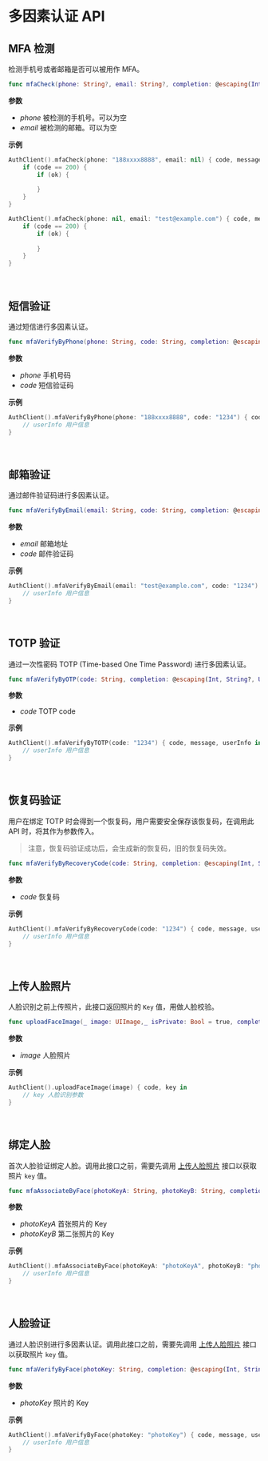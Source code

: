 # 多因素认证 API

<LastUpdated/>

## MFA 检测

检测手机号或者邮箱是否可以被用作 MFA。

```swift
func mfaCheck(phone: String?, email: String?, completion: @escaping(Int, String?, Bool?) -> Void)
```

**参数**

* *phone* 被检测的手机号。可以为空
* *email* 被检测的邮箱。可以为空

**示例**

```swift
AuthClient().mfaCheck(phone: "188xxxx8888", email: nil) { code, message, ok in
    if (code == 200) {
        if (ok) {
            
        }
    }
}

AuthClient().mfaCheck(phone: nil, email: "test@example.com") { code, message, ok in
    if (code == 200) {
        if (ok) {
            
        }
    }
}
```

<br>

## 短信验证

通过短信进行多因素认证。

```swift
func mfaVerifyByPhone(phone: String, code: String, completion: @escaping(Int, String?, UserInfo?) -> Void)
```

**参数**

* *phone* 手机号码
* *code* 短信验证码

**示例**

```swift
AuthClient().mfaVerifyByPhone(phone: "188xxxx8888", code: "1234") { code, message, userInfo in
    // userInfo 用户信息
}
```

<br>

## 邮箱验证

通过邮件验证码进行多因素认证。

```swift
func mfaVerifyByEmail(email: String, code: String, completion: @escaping(Int, String?, UserInfo?) -> Void)
```

**参数**

* *email* 邮箱地址
* *code* 邮件验证码

**示例**

```swift
AuthClient().mfaVerifyByEmail(email: "test@example.com", code: "1234") { code, message, userInfo in
    // userInfo 用户信息
}
```

<br>

## TOTP 验证

通过一次性密码 TOTP (Time-based One Time Password) 进行多因素认证。

```swift
func mfaVerifyByOTP(code: String, completion: @escaping(Int, String?, UserInfo?) -> Void)
```

**参数**

* *code* TOTP code

**示例**

```swift
AuthClient().mfaVerifyByTOTP(code: "1234") { code, message, userInfo in
    // userInfo 用户信息
}
```

<br>

## 恢复码验证

用户在绑定 TOTP 时会得到一个恢复码，用户需要安全保存该恢复码，在调用此 API 时，将其作为参数传入。

> 注意，恢复码验证成功后，会生成新的恢复码，旧的恢复码失效。

```swift
func mfaVerifyByRecoveryCode(code: String, completion: @escaping(Int, String?, UserInfo?) -> Void)
```

**参数**

* *code* 恢复码

**示例**

```swift
AuthClient().mfaVerifyByRecoveryCode(code: "1234") { code, message, userInfo in
    // userInfo 用户信息
}
```

<br>

## 上传人脸照片

人脸识别之前上传照片，此接口返回照片的 `Key` 值，用做人脸校验。

```swift
func uploadFaceImage(_ image: UIImage,_ isPrivate: Bool = true, completion: @escaping (Int, String?) -> Void)
```

**参数**

* *image* 人脸照片

**示例**

```swift
AuthClient().uploadFaceImage(image) { code, key in
    // key 人脸识别参数
}
```

<br>

## 绑定人脸

首次人脸验证绑定人脸。调用此接口之前，需要先调用 [上传人脸照片](#上传人脸照片) 接口以获取照片 `key` 值。

```swift
func mfaAssociateByFace(photoKeyA: String, photoKeyB: String, completion: @escaping(Int, String?, UserInfo?) -> Void)
```

**参数**

* *photoKeyA* 首张照片的 Key
* *photoKeyB* 第二张照片的 Key

**示例**

```swift
AuthClient().mfaAssociateByFace(photoKeyA: "photoKeyA", photoKeyB: "photoKeyB") { code, message, userInfo in
    // userInfo 用户信息
}
```

<br>

## 人脸验证

通过人脸识别进行多因素认证。调用此接口之前，需要先调用 [上传人脸照片](#上传人脸照片) 接口以获取照片 `key` 值。

```swift
func mfaVerifyByFace(photoKey: String, completion: @escaping(Int, String?, UserInfo?) -> Void)
```

**参数**

* *photoKey* 照片的 Key

**示例**

```swift
AuthClient().mfaVerifyByFace(photoKey: "photoKey") { code, message, userInfo in
    // userInfo 用户信息
}
```

<br>
